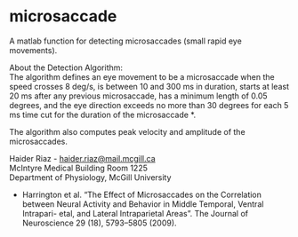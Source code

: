 microsaccade
============

A matlab function for detecting microsaccades (small rapid eye movements). 

About the Detection Algorithm:  
The algorithm defines an eye movement to be a microsaccade when the speed crosses 8 deg/s, is between 10 and 300 ms in duration, starts at least 20 ms after any previous microsaccade, has a minimum length of 0.05 degrees, and the eye direction exceeds no more than 30 degrees for each 5 ms time cut for the duration of the microsaccade *.

The algorithm also computes peak velocity and amplitude of the microsaccades.

Haider Riaz - haider.riaz@mail.mcgill.ca  
McIntyre Medical Building Room 1225  
Department of Physiology, McGill University

* Harrington et al. “The Effect of Microsaccades on the Correlation between Neural Activity and Behavior in Middle 
Temporal, Ventral Intrapari- etal, and Lateral Intraparietal Areas”. The Journal of Neuroscience 29 (18), 5793–5805 (2009).
